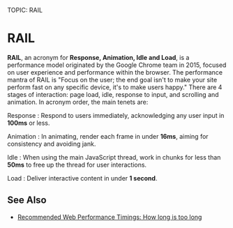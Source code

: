 TOPIC: RAIL

# RAIL

**RAIL**, an acronym for **Response, Animation, Idle and Load**, is a performance model
originated by the Google Chrome team in 2015, focused on user experience and performance
within the browser. The performance mantra of RAIL is "Focus on the user; the end goal
isn't to make your site perform fast on any specific device, it's to make users happy."
There are 4 stages of interaction: page load, idle, response to input, and scrolling and
animation. In acronym order, the main tenets are:

Response
:   Respond to users immediately, acknowledging any user input in **100ms** or less.

Animation
:   In animating, render each frame in under **16ms**, aiming for consistency and avoiding jank.

Idle
:   When using the main JavaScript thread, work in chunks for less than **50ms** to free up
the thread for user interactions.

Load
:   Deliver interactive content in under **1 second**.

## See Also

- [Recommended Web Performance Timings: How long is too long](https://wiki.developer.mozilla.org/en-US/docs/Learn/Performance/How_long_is_too_long)
